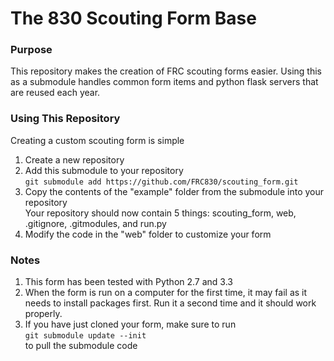 The 830 Scouting Form Base
==========================
### Purpose
This repository makes the creation of FRC scouting forms easier.
Using this as a submodule handles common form items and python flask servers that are reused each year.

### Using This Repository
Creating a custom scouting form is simple  
1. Create a new repository  
2. Add this submodule to your repository  
    `git submodule add https://github.com/FRC830/scouting_form.git`   
3. Copy the contents of the "example" folder from the submodule into your repository  
	Your repository should now contain 5 things: scouting_form, web, .gitignore, .gitmodules, and run.py  
4. Modify the code in the "web" folder to customize your form

### Notes
1. This form has been tested with Python 2.7 and 3.3
2. When the form is run on a computer for the first time, it may fail as it needs to install packages first. Run it a second time and it should work properly.
3. If you have just cloned your form, make sure to run  
    `git submodule update --init`  
    to pull the submodule code
